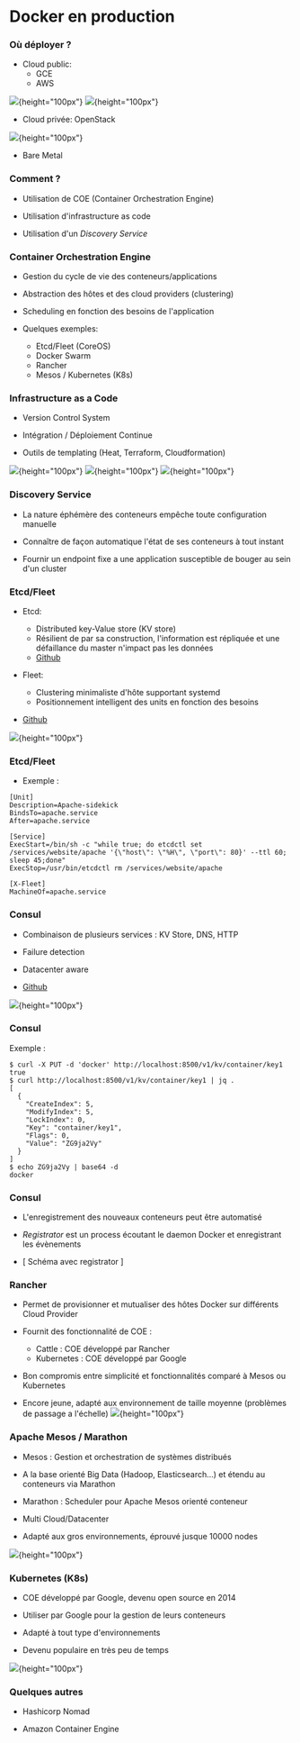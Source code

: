 # Docker en production

### Où déployer ?

- Cloud public:
    - GCE
    - AWS

![](images/docker/aws.png){height="100px"} ![](images/docker/gce.png){height="100px"}

- Cloud privée: OpenStack

![](images/docker/openstack.png){height="100px"}

- Bare Metal

### Comment ?

- Utilisation de COE (Container Orchestration Engine)

- Utilisation d'infrastructure as code

- Utilisation d'un *Discovery Service*

### Container Orchestration Engine

- Gestion du cycle de vie des conteneurs/applications

- Abstraction des hôtes et des cloud providers (clustering)

- Scheduling en fonction des besoins de l'application

- Quelques exemples:
    - Etcd/Fleet (CoreOS)
    - Docker Swarm
    - Rancher
    - Mesos / Kubernetes (K8s)

### Infrastructure as a Code

- Version Control System

- Intégration / Déploiement Continue

- Outils de templating (Heat, Terraform, Cloudformation)

![](images/docker/terraform.png){height="100px"} ![](images/docker/cloudformation.jpg){height="100px"} ![](images/docker/heat.png){height="100px"}

### Discovery Service

- La nature éphémère des conteneurs empêche toute configuration manuelle

- Connaître de façon automatique l'état de ses conteneurs à tout instant

- Fournir un endpoint fixe a une application susceptible de bouger au sein d'un cluster

### Etcd/Fleet

- Etcd:
    - Distributed key-Value store (KV store)
    - Résilient de par sa construction, l'information est répliquée et une défaillance du master n'impact pas les données
    - [Github](https://github.com/coreos/etcd)
- Fleet:
    - Clustering minimaliste d'hôte supportant systemd
    - Positionnement intelligent des units en fonction des besoins

- [Github](https://github.com/coreos/etcd)

![](images/docker/etcd.png){height="100px"}

### Etcd/Fleet

- Exemple :

```
[Unit]
Description=Apache-sidekick
BindsTo=apache.service
After=apache.service

[Service]
ExecStart=/bin/sh -c "while true; do etcdctl set /services/website/apache '{\"host\": \"%H\", \"port\": 80}' --ttl 60; sleep 45;done"
ExecStop=/usr/bin/etcdctl rm /services/website/apache

[X-Fleet]
MachineOf=apache.service
```

### Consul

- Combinaison de plusieurs services : KV Store, DNS, HTTP

- Failure detection

- Datacenter aware

- [Github](https://github.com/hashicorp/consul)

![](images/docker/consul.png){height="100px"}

### Consul

Exemple :

```
$ curl -X PUT -d 'docker' http://localhost:8500/v1/kv/container/key1
true
$ curl http://localhost:8500/v1/kv/container/key1 | jq .
[
  {
    "CreateIndex": 5,
    "ModifyIndex": 5,
    "LockIndex": 0,
    "Key": "container/key1",
    "Flags": 0,
    "Value": "ZG9ja2Vy"
  }
]
$ echo ZG9ja2Vy | base64 -d
docker
```

### Consul

- L'enregistrement des nouveaux conteneurs peut être automatisé

- *Registrator* est un process écoutant le daemon Docker et enregistrant les évènements

- [ Schéma avec registrator ]

### Rancher

- Permet de provisionner et mutualiser des hôtes Docker sur différents Cloud Provider

- Fournit des fonctionnalité de COE :
    - Cattle : COE développé par Rancher
    - Kubernetes : COE développé par Google

- Bon compromis entre simplicité et fonctionnalités comparé à Mesos ou Kubernetes

- Encore jeune, adapté aux environnement de taille moyenne (problèmes de passage a l'échelle)
![](images/docker/rancher.png){height="100px"}

### Apache Mesos / Marathon

- Mesos : Gestion et orchestration de systèmes distribués

- A la base orienté Big Data (Hadoop, Elasticsearch...) et étendu au conteneurs via Marathon

- Marathon : Scheduler pour Apache Mesos orienté conteneur

- Multi Cloud/Datacenter

- Adapté aux gros environnements, éprouvé jusque 10000 nodes

![](images/docker/mesos.png){height="100px"}

### Kubernetes (K8s)

- COE développé par Google, devenu open source en 2014

- Utiliser par Google pour la gestion de leurs conteneurs

- Adapté à tout type d'environnements

- Devenu populaire en très peu de temps

![](images/docker/kubernetes.png){height="100px"}

### Quelques autres

- Hashicorp Nomad

- Amazon Container Engine

